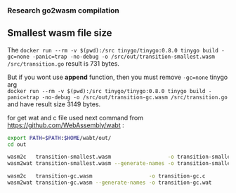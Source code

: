 ### Research go2wasm compilation

## Smallest wasm file size
The `docker run --rm -v $(pwd):/src tinygo/tinygo:0.8.0 tinygo build -gc=none -panic=trap -no-debug -o /src/out/transition-smallest.wasm /src/transition.go` result is 731 bytes.

But if you wont use **append** function, then you must remove `-gc=none` tinygo arg    
`docker run --rm -v $(pwd):/src tinygo/tinygo:0.8.0 tinygo build -panic=trap -no-debug -o /src/out/transition-gc.wasm /src/transition.go` and have result size 3149 bytes.

for get wat and c file used next command from https://github.com/WebAssembly/wabt :

```bash
export PATH=$PATH:$HOME/wabt/out/
cd out

wasm2c   transition-smallest.wasm                  -o transition-smallest.c
wasm2wat transition-smallest.wasm --generate-names -o transition-smallest.wat

wasm2c   transition-gc.wasm                  -o transition-gc.c
wasm2wat transition-gc.wasm --generate-names -o transition-gc.wat
```